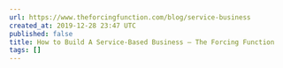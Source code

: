 ```yaml
---
url: https://www.theforcingfunction.com/blog/service-business
created_at: 2019-12-28 23:47 UTC
published: false
title: How to Build A Service-Based Business — The Forcing Function
tags: []
---
```



